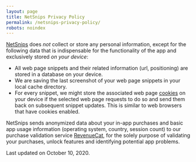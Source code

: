 ```yaml
---
layout: page
title: NetSnips Privacy Policy
permalink: /netsnips-privacy-policy/
robots: noindex
---
```


[NetSnips](https://itunes.apple.com/us/app/netsnips/id507888242?mt=8) does *not* collect or store any personal information, except for the following data that is indispensable for the functionality of the app and exclusively stored *on your device*:

- All web page snippets and their related information (url, positioning) are stored in a database on your device.
- We are saving the last screenshot of your web page snippets in your local cache directory.
- For every snippet, we might store the associated web page [cookies](http://www.whatarecookies.com) on your device if the selected web page requests to do so and send them back on subsequent snippet updates. This is similar to web browsers that have cookies enabled.

NetSnips sends anonymized data about your in-app purchases and basic app usage information (operating system, country, session count) to our purchase validation service [RevenueCat](https://www.revenuecat.com/privacy), for the solely purpose of validating your purchases, unlock features and identifying potential app problems.

Last updated on October 10, 2020.
